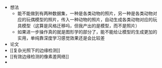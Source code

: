 - 想法
	- 能不能做到有两种数据集，一种是各类动物的照片，另一种是各类动物对应的玩偶模型的照片，传入一种动物的照片，自动生成各类动物对应的玩具模型（这算是风格迁移吗，但我产出的是模型，而不是照片）
	- 如果进一步操作真的就是图形学的部分了，能不能给让模型的生成更加的实用，单纯靠深度学习感觉效果还是会比较差
- 论文
- [[复杂光照下的边缘检测]]
- [[有效边缘检测的像素差网络]]
-